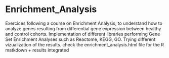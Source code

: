 # Enrichment_Analysis

Exercices following a course on Enrichment Analysis, to understand how to analyze genes resulting from differential gene expression between healthy and control cohorts. 
Implementation of different libraries performing Gene Set Enrichment Analyses such as Reactome, KEGG, GO.
Trying different vizualization of the results.
check the enrichment_analysis.html file for the R matkdown + results integrated

